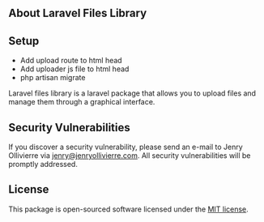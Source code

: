 ## About Laravel Files Library

## Setup

- Add upload route to html head
- Add uploader js file to html head
- php artisan migrate

Laravel files library is a laravel package that allows you to upload files and manage them through a graphical interface.

## Security Vulnerabilities

If you discover a security vulnerability, please send an e-mail to Jenry Ollivierre via [jenry@jenryollivierre.com](mailto:jenry@jenryollivierre.com). All security vulnerabilities will be promptly addressed.

## License

This package is open-sourced software licensed under the [MIT license](https://opensource.org/licenses/MIT).
